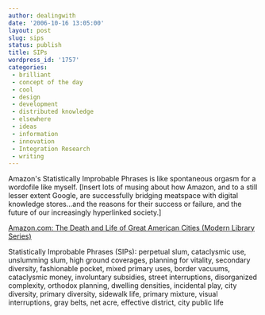 ```yaml
---
author: dealingwith
date: '2006-10-16 13:05:00'
layout: post
slug: sips
status: publish
title: SIPs
wordpress_id: '1757'
categories:
 - brilliant
 - concept of the day
 - cool
 - design
 - development
 - distributed knowledge
 - elsewhere
 - ideas
 - information
 - innovation
 - Integration Research
 - writing
---
```


Amazon's Statistically Improbable Phrases is like spontaneous orgasm for a wordofile like myself. [Insert lots of musing about how Amazon, and to a still lesser extent Google, are successfully bridging meatspace with digital knowledge stores...and the reasons for their success or failure, and the future of our increasingly hyperlinked society.]

[Amazon.com: The Death and Life of Great American Cities (Modern Library Series)][1]

<a class="dead">Statistically Improbable Phrases (SIPs)</a>: perpetual slum, cataclysmic use, unslumming slum, high ground coverages, planning for vitality, secondary diversity, fashionable pocket, mixed primary uses, border vacuums, cataclysmic money, involuntary subsidies, street interruptions, disorganized complexity, orthodox planning, dwelling densities, incidental play, city diversity, primary diversity, sidewalk life, primary mixture, visual interruptions, gray belts, net acre, effective district, city public life

   [1]: http://www.amazon.com/Death-American-Cities-Modern-Library/dp/0679600477/sr=1-1/qid=1160540778/ref=sr_1_1/002-2815912-5682402?ie=UTF8&s=books
